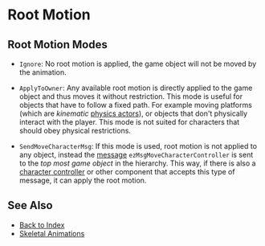 # Root Motion

<!-- PAGE IS TODO -->

## Root Motion Modes

* `Ignore`: No root motion is applied, the game object will not be moved by the animation.

* `ApplyToOwner`: Any available root motion is directly applied to the game object and thus moves it without restriction. This mode is useful for objects that have to follow a fixed path. For example moving platforms (which are *kinematic* [physics actors](../../physics/actors/physx-dynamic-actor-component.md)), or objects that don't physically interact with the player. This mode is not suited for characters that should obey physical restrictions.

* `SendMoveCharacterMsg`: If this mode is used, root motion is not applied to any object, instead the [message](../../runtime/world/world-messaging.md) `ezMsgMoveCharacterController` is sent to the *top most game object* in the hierarchy. This way, if there is also a [character controller](../../physics/special/physx-character-controller.md) or other component that accepts this type of message, it can apply the root motion.

## See Also

* [Back to Index](../../index.md)
* [Skeletal Animations](skeletal-animation-overview.md)
